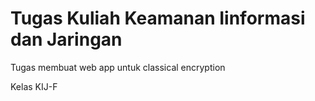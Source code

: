 # Tugas Kuliah Keamanan Iinformasi dan Jaringan
Tugas membuat web app untuk classical encryption

Kelas KIJ-F

